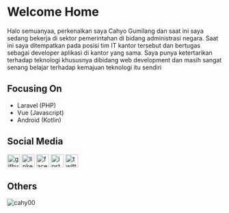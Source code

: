 

# Welcome Home

Halo semuanyaa, perkenalkan saya Cahyo Gumilang dan saat ini saya sedang bekerja di sektor pemerintahan di bidang administrasi negara. Saat ini saya ditempatkan pada posisi tim IT kantor tersebut dan bertugas sebagai developer aplikasi di kantor yang sama. Saya punya ketertarikan terhadap teknologi khususnya dibidang web development dan masih sangat senang belajar terhadap kemajuan teknologi itu sendiri

## Focusing On
- Laravel (PHP)
- Vue (Javascript)
- Android (Kotlin)

## Social Media
[<img src='https://cdn.jsdelivr.net/npm/simple-icons@3.0.1/icons/github.svg' alt='github' height='30'>](https://github.com/cahy00)  [<img src='https://cdn.jsdelivr.net/npm/simple-icons@3.0.1/icons/linkedin.svg' alt='linkedin' height='30'>](www.linkedin.com/in/)  [<img src='https://cdn.jsdelivr.net/npm/simple-icons@3.0.1/icons/facebook.svg' alt='facebook' height='30'>](https://www.facebook.com/)  [<img src='https://cdn.jsdelivr.net/npm/simple-icons@3.0.1/icons/instagram.svg' alt='instagram' height='30'>](https://www.instagram.com/)  [<img src='https://cdn.jsdelivr.net/npm/simple-icons@3.0.1/icons/twitter.svg' alt='twitter' height='30'>](https://twitter.com/)

## Others

<p align="left"> <img src="https://komarev.com/ghpvc/?username=cahy00&label=Profile%20views&color=0e75b6&style=flat" alt="cahy00" /> </p>






